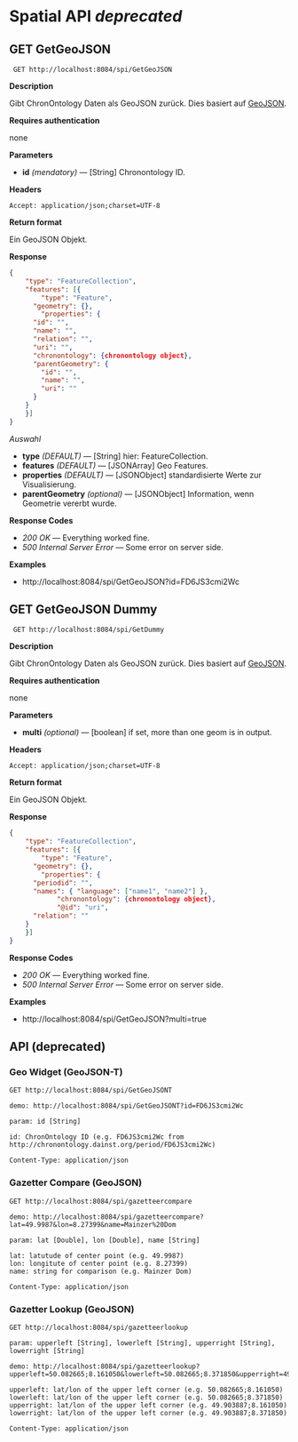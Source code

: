 # Spatial API *deprecated*

## GET GetGeoJSON

` GET http://localhost:8084/spi/GetGeoJSON`

**Description**

Gibt ChronOntology Daten als GeoJSON zurück. Dies basiert auf [GeoJSON](http://geojson.org).

**Requires authentication**

none

**Parameters**

* **id** *(mendatory)* — [String] Chronontology ID.

**Headers**

`Accept: application/json;charset=UTF-8`

**Return format**

Ein GeoJSON Objekt.

**Response**

```json
{
	"type": "FeatureCollection",
	"features": [{
		"type": "Feature",
	  "geometry": {},
		"properties": {
      "id": "",
      "name": "",
      "relation": "",
      "uri": "",
      "chronontology": {chronontology object},
      "parentGeometry": {
        "id": "",
        "name": "",
        "uri": ""
      }
    }
	}]
}
```

*Auswahl*

* **type** *(DEFAULT)* — [String] hier: FeatureCollection.
* **features** *(DEFAULT)* — [JSONArray] Geo Features.
* **properties** *(DEFAULT)* — [JSONObject] standardisierte Werte zur Visualisierung.
* **parentGeometry** *(optional)* — [JSONObject] Information, wenn Geometrie vererbt wurde.

**Response Codes**

* *200 OK* — Everything worked fine.
* *500 Internal Server Error* — Some error on server side.

**Examples**

* http://localhost:8084/spi/GetGeoJSON?id=FD6JS3cmi2Wc

## GET GetGeoJSON Dummy

` GET http://localhost:8084/spi/GetDummy`

**Description**

Gibt ChronOntology Daten als GeoJSON zurück. Dies basiert auf [GeoJSON](http://geojson.org).

**Requires authentication**

none

**Parameters**

* **multi** *(optional)* — [boolean] if set, more than one geom is in output.

**Headers**

`Accept: application/json;charset=UTF-8`

**Return format**

Ein GeoJSON Objekt.

**Response**

```json
{
	"type": "FeatureCollection",
	"features": [{
		"type": "Feature",
	  "geometry": {},
		"properties": {
      "periodid": "",
      "names": { "language": ["name1", "name2"] },
			"chronontology": {chronontology object},
			"@id": "uri",
      "relation": ""
    }
	}]
}
```

**Response Codes**

* *200 OK* — Everything worked fine.
* *500 Internal Server Error* — Some error on server side.

**Examples**

* http://localhost:8084/spi/GetGeoJSON?multi=true

## API (deprecated)

### Geo Widget (GeoJSON-T)

```
GET http://localhost:8084/spi/GetGeoJSONT

demo: http://localhost:8084/spi/GetGeoJSONT?id=FD6JS3cmi2Wc

param: id [String]

id: ChronOntology ID (e.g. FD6JS3cmi2Wc from http://chronontology.dainst.org/period/FD6JS3cmi2Wc)

Content-Type: application/json
```

### Gazetter Compare (GeoJSON)

```
GET http://localhost:8084/spi/gazetteercompare

demo: http://localhost:8084/spi/gazetteercompare?lat=49.9987&lon=8.27399&name=Mainzer%20Dom

param: lat [Double], lon [Double], name [String]

lat: latutude of center point (e.g. 49.9987)
lon: longitute of center point (e.g. 8.27399)
name: string for comparison (e.g. Mainzer Dom)

Content-Type: application/json
```

### Gazetter Lookup (GeoJSON)

```
GET http://localhost:8084/spi/gazetteerlookup

param: upperleft [String], lowerleft [String], upperright [String], lowerright [String]

demo: http://localhost:8084/spi/gazetteerlookup?upperleft=50.082665;8.161050&lowerleft=50.082665;8.371850&upperright=49.903887;8.161050&lowerright=49.903887;8.371850

upperleft: lat/lon of the upper left corner (e.g. 50.082665;8.161050)
lowerleft: lat/lon of the upper left corner (e.g. 50.082665;8.371850)
upperright: lat/lon of the upper left corner (e.g. 49.903887;8.161050)
lowerright: lat/lon of the upper left corner (e.g. 49.903887;8.371850)

Content-Type: application/json
```
